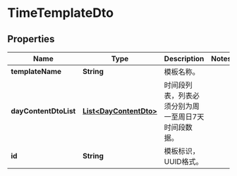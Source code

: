 
# TimeTemplateDto

## Properties
Name | Type | Description | Notes
------------ | ------------- | ------------- | -------------
**templateName** | **String** | 模板名称。 | 
**dayContentDtoList** | [**List&lt;DayContentDto&gt;**](DayContentDto.md) | 时间段列表，列表必须分别为周一至周日7天时间段数据。 | 
**id** | **String** | 模板标识，UUID格式。 | 



